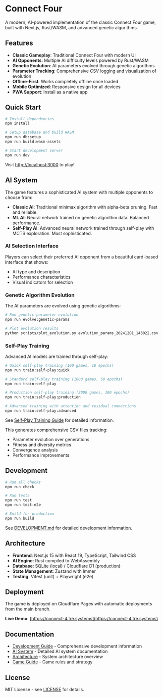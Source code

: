 # Connect Four

A modern, AI-powered implementation of the classic Connect Four game, built with Next.js, Rust/WASM, and advanced genetic algorithms.

## Features

- **Classic Gameplay**: Traditional Connect Four with modern UI
- **AI Opponents**: Multiple AI difficulty levels powered by Rust/WASM
- **Genetic Evolution**: AI parameters evolved through genetic algorithms
- **Parameter Tracking**: Comprehensive CSV logging and visualization of evolution
- **Offline-First**: Works completely offline once loaded
- **Mobile Optimized**: Responsive design for all devices
- **PWA Support**: Install as a native app

## Quick Start

```bash
# Install dependencies
npm install

# Setup database and build WASM
npm run db:setup
npm run build:wasm-assets

# Start development server
npm run dev
```

Visit [http://localhost:3000](http://localhost:3000) to play!

## AI System

The game features a sophisticated AI system with multiple opponents to choose from:

- **Classic AI**: Traditional minimax algorithm with alpha-beta pruning. Fast and reliable.
- **ML AI**: Neural network trained on genetic algorithm data. Balanced performance.
- **Self-Play AI**: Advanced neural network trained through self-play with MCTS exploration. Most sophisticated.

### AI Selection Interface

Players can select their preferred AI opponent from a beautiful card-based interface that shows:
- AI type and description
- Performance characteristics
- Visual indicators for selection

### Genetic Algorithm Evolution

The AI parameters are evolved using genetic algorithms:

```bash
# Run genetic parameter evolution
npm run evolve:genetic-params

# Plot evolution results
python scripts/plot_evolution.py evolution_params_20241201_143022.csv
```

### Self-Play Training

Advanced AI models are trained through self-play:

```bash
# Quick self-play training (100 games, 10 epochs)
npm run train:self-play:quick

# Standard self-play training (1000 games, 50 epochs)
npm run train:self-play

# Production self-play training (2000 games, 100 epochs)
npm run train:self-play:production

# Advanced training with attention and residual connections
npm run train:self-play:advanced
```

See [Self-Play Training Guide](./docs/SELF-PLAY-TRAINING.md) for detailed information.

This generates comprehensive CSV files tracking:

- Parameter evolution over generations
- Fitness and diversity metrics
- Convergence analysis
- Performance improvements

## Development

```bash
# Run all checks
npm run check

# Run tests
npm run test
npm run test:e2e

# Build for production
npm run build
```

See [DEVELOPMENT.md](./docs/DEVELOPMENT.md) for detailed development information.

## Architecture

- **Frontend**: Next.js 15 with React 19, TypeScript, Tailwind CSS
- **AI Engine**: Rust compiled to WebAssembly
- **Database**: SQLite (local) / Cloudflare D1 (production)
- **State Management**: Zustand with Immer
- **Testing**: Vitest (unit) + Playwright (e2e)

## Deployment

The game is deployed on Cloudflare Pages with automatic deployments from the main branch.

**Live Demo**: [https://connect-4.tre.systems](https://connect-4.tre.systems)

## Documentation

- [Development Guide](./docs/DEVELOPMENT.md) - Comprehensive development information
- [AI System](./docs/AI-SYSTEM.md) - Detailed AI system documentation
- [Architecture](./docs/ARCHITECTURE.md) - System architecture overview
- [Game Guide](./docs/GAME-GUIDE.md) - Game rules and strategy

## License

MIT License - see [LICENSE](./LICENSE) for details.
